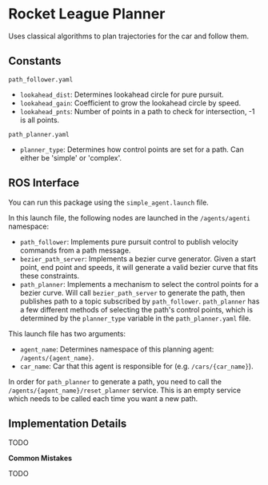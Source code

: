 # Rocket League Planner

Uses classical algorithms to plan trajectories for the car and follow them.

## Constants

`path_follower.yaml`
- `lookahead_dist`: Determines lookahead circle for pure pursuit.
- `lookahead_gain`: Coefficient to grow the lookahead circle by speed.
- `lookahead_pnts`: Number of points in a path to check for intersection, -1 is all points.

`path_planner.yaml`
- `planner_type`: Determines how control points are set for a path. Can either be 'simple' or 'complex'.

## ROS Interface

You can run this package using the `simple_agent.launch` file.

In this launch file, the following nodes are launched in the `/agents/agenti` namespace:
- `path_follower`: Implements pure pursuit control to publish velocity commands from a path message.
- `bezier_path_server`: Implements a bezier curve generator. Given a start point, end point and speeds, it will generate a valid bezier curve that fits these constraints.
- `path_planner`: Implements a mechanism to select the control points for a bezier curve. Will call `bezier_path_server` to generate the path, then publishes path to a topic subscribed by `path_follower`. `path_planner` has a few different methods of selecting the path's control points, which is determined by the `planner_type` variable in the `path_planner.yaml` file.

This launch file has two arguments:
- `agent_name`: Determines namespace of this planning agent: `/agents/{agent_name}`.
- `car_name`: Car that this agent is responsible for (e.g. `/cars/{car_name}`).

In order for `path_planner` to generate a path, you need to call the `/agents/{agent_name}/reset_planner` service. This is an empty service which needs to be called each time you want a new path.

## Implementation Details

TODO

**Common Mistakes**

TODO
